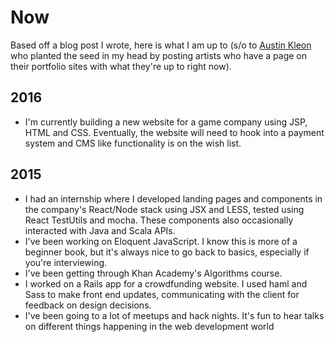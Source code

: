 # Now
Based off a blog post I wrote, here is what I am up to (s/o to [Austin Kleon](http://austinkleon.com/) who planted the seed in my head by posting artists who have a page on their portfolio sites with what they're up to right now).

## 2016
* I'm currently building a new website for a game company using JSP, HTML and CSS. Eventually, the website will need to hook into a payment system and CMS like functionality is on the wish list.

## 2015
* I had an internship where I developed landing pages and components in the company's React/Node stack using JSX and LESS, tested using React TestUtils and mocha. These components also occasionally interacted with Java and Scala APIs.
* I've been working on Eloquent JavaScript. I know this is more of a beginner book, but it's always nice to go back to basics, especially if you're interviewing.
* I've been getting through Khan Academy's Algorithms course.
* I worked on a Rails app for a crowdfunding website. I used haml and Sass to make front end updates, communicating with the client for feedback on design decisions.
* I've been going to a lot of meetups and hack nights. It's fun to hear talks on different things happening in the web development world
